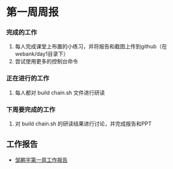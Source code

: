 # 第一周周报



### 完成的工作

1. 每人完成课堂上布置的小练习，并将报告和截图上传到github（在webank/day1目录下）
2. 尝试使用更多的控制台命令



### 正在进行的工作

1. 每人都对 build chain.sh 文件进行研读



### 下周要完成的工作

1. 对 build chain.sh 的研读结果进行讨论，并完成报告和PPT



##  工作报告

* [邹鹏宇第一周工作报告]([https://github.com/2019-scut-practical-training-team/webank/blob/dev/day1/%E9%82%B9%E9%B9%8F%E5%AE%87/%E9%82%B9%E9%B9%8F%E5%AE%87%EF%BC%9A%E7%AC%AC%E4%B8%80%E5%91%A8%E5%91%A8%E6%8A%A5.md](https://github.com/2019-scut-practical-training-team/webank/blob/dev/day1/邹鹏宇/邹鹏宇：第一周周报.md))

